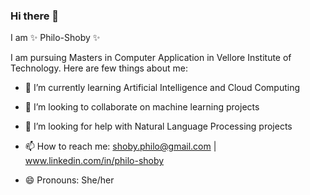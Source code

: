 ### Hi there 👋

I am ✨ Philo-Shoby ✨ 

I am pursuing Masters in Computer Application in Vellore Institute of Technology. Here are few things about me:

- 🌱 I’m currently learning Artificial Intelligence and Cloud Computing

- 👯 I’m looking to collaborate on machine learning projects

- 🤔 I’m looking for help with Natural Language Processing projects

- 📫 How to reach me: shoby.philo@gmail.com | www.linkedin.com/in/philo-shoby

- 😄 Pronouns: She/her
